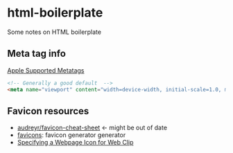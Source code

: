 # html-boilerplate
Some notes on HTML boilerplate


## Meta tag info

[Apple Supported Metatags](https://developer.apple.com/library/safari/documentation/AppleApplications/Reference/SafariHTMLRef/Articles/MetaTags.html)

```html
<!-- Generally a good default  -->
<meta name="viewport" content="width=device-width, initial-scale=1.0, maximum-scale=1">
```

## Favicon resources

- [audreyr/favicon-cheat-sheet](https://github.com/audreyr/favicon-cheat-sheet) <- might be out of date
- [favicons](https://www.npmjs.com/package/favicons): favicon generator generator 
- [Specifying a Webpage Icon for Web Clip](https://developer.apple.com/library/mac/documentation/AppleApplications/Reference/SafariWebContent/ConfiguringWebApplications/ConfiguringWebApplications.html)
